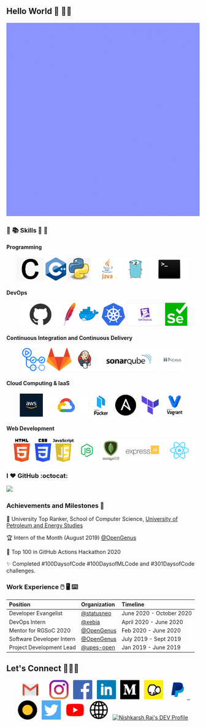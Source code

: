 ## Hello World :sparkling_heart: 👋🏽 

![cover](https://github.com/NishkarshRaj/NishkarshRaj/blob/master/img/quote.gif)

### :open_book: :books: Skills :closed_book: :green_book:

#### Programming

<p align='center'>
<code><img height="60" src="https://github.com/NishkarshRaj/NishkarshRaj/blob/master/img/c.png"></code>
<code><img height="60" src="https://github.com/NishkarshRaj/NishkarshRaj/blob/master/img/cpp.png"></code>
<code><img height="60" src="https://github.com/NishkarshRaj/NishkarshRaj/blob/master/img/python.jpg"></code>
<code><img height="60" src="https://github.com/NishkarshRaj/NishkarshRaj/blob/master/img/java.png"></code>
<code><img height="60" src="https://github.com/NishkarshRaj/NishkarshRaj/blob/master/img/golang.png"></code>
<code><img height="60" src="https://github.com/NishkarshRaj/NishkarshRaj/blob/master/img/shell.jpg"></code>
</p>

#### DevOps

<p align='center'>
<code><img height="60" src="https://github.com/NishkarshRaj/NishkarshRaj/blob/master/img/github.png"></code>
  <code><img height="60" src="https://github.com/NishkarshRaj/NishkarshRaj/blob/master/img/maven.jpg"></code>
  <code><img height="60" src="https://github.com/NishkarshRaj/NishkarshRaj/blob/master/img/docker.png"></code>
  <code><img height="60" src="https://github.com/NishkarshRaj/NishkarshRaj/blob/master/img/kubernetes.png"></code>
  <code><img height="60" src="https://github.com/NishkarshRaj/NishkarshRaj/blob/master/img/datadog.png"></code>
  <code><img height="60" src="https://github.com/NishkarshRaj/NishkarshRaj/blob/master/img/selenium.png"></code>
</p>

#### Continuous Integration and Continuous Delivery

<p align='center'>
<code><img height="60" src="https://github.com/NishkarshRaj/NishkarshRaj/blob/master/img/actions.png"></code>
  <code><img height="60" src="https://github.com/NishkarshRaj/NishkarshRaj/blob/master/img/gitlab.png"></code>
  <code><img height="60" src="https://github.com/NishkarshRaj/NishkarshRaj/blob/master/img/jenkins.jpg"></code>
  <code><img height="60" src="https://github.com/NishkarshRaj/NishkarshRaj/blob/master/img/sonarqube.png"></code>
  <code><img height="60" src="https://github.com/NishkarshRaj/NishkarshRaj/blob/master/img/nexus.png"></code>
</p>

#### Cloud Computing & IaaS

<p align='center'>
  <code><img height="60" src="https://github.com/NishkarshRaj/NishkarshRaj/blob/master/img/aws.jpg"></code>
  <code><img height="60" src="https://github.com/NishkarshRaj/NishkarshRaj/blob/master/img/gcp.png"></code>
  <code><img height="60" src="https://github.com/NishkarshRaj/NishkarshRaj/blob/master/img/packer.png"></code>
  <code><img height="60" src="https://github.com/NishkarshRaj/NishkarshRaj/blob/master/img/ansible.png"></code>
  <code><img height="60" src="https://github.com/NishkarshRaj/NishkarshRaj/blob/master/img/terraform.png"></code>
  <code><img height="60" src="https://github.com/NishkarshRaj/NishkarshRaj/blob/master/img/vagrant.png"></code>
</p>

#### Web Development

<p align='center'>
  <code><img height="60" src="https://github.com/NishkarshRaj/NishkarshRaj/blob/master/img/html.png"></code>
  <code><img height="60" src="https://github.com/NishkarshRaj/NishkarshRaj/blob/master/img/css.jpg"></code>
  <code><img height="60" src="https://github.com/NishkarshRaj/NishkarshRaj/blob/master/img/javascript.png"></code>
  <code><img height="60" src="https://github.com/NishkarshRaj/NishkarshRaj/blob/master/img/nodejs.png"></code>
  <code><img height="60" src="https://github.com/NishkarshRaj/NishkarshRaj/blob/master/img/mongo.png"></code>
  <code><img height="60" src="https://github.com/NishkarshRaj/NishkarshRaj/blob/master/img/expressjs.png"></code>
  <code><img height="60" src="https://github.com/NishkarshRaj/NishkarshRaj/blob/master/img/react.png"></code>
</p>

### I :heart: GitHub :octocat:

![](https://github-readme-stats.vercel.app/api?username=nishkarshraj&count_private=true&theme=merko)


### Achievements and Milestones :crown:

:1st_place_medal:	University Top Ranker, School of Computer Science, [University of Petroleum and Energy Studies](https://www.upes.ac.in/)

:trophy: Intern of the Month (August 2019) [@OpenGenus](https://www.github.com/OpenGenus)

:tada: Top 100 in GitHub Actions Hackathon 2020 

:sparkles: Completed #100DaysofCode #100DaysofMLCode and #301DaysofCode challenges.

### Work Experience :computer_mouse: :desktop_computer: :keyboard:

| Position | Organization | Timeline |
| :- | :- | :- |
| Developer Evangelist | [@statusneo](https://statusneo.com) | June 2020 - October 2020 |
| DevOps Intern | [@xebia](https://xebia.com/) | April 2020 - June 2020 |
| Mentor for RGSoC 2020 | [@OpenGenus](github.com/OpenGenus) | Feb 2020 - June 2020 |
| Software Developer Intern | [@OpenGenus](github.com/OpenGenus) | July 2019 - Sept 2019 |
| Project Development Lead | [@upes-open](https://github.com/upes-open) | Jan 2019 - June 2019 |

## Let's Connect :people_holding_hands:

<p align='center'>
  <a href="mailto:nishkarshraj000@gmail.com"><img height="50" src="https://github.com/NishkarshRaj/NishkarshRaj/blob/master/img/gmail.png?raw=true"></a>&nbsp;&nbsp;
  <a href="https://www.instagram.com/nishkarshraj_/"><img height="50" src="https://github.com/NishkarshRaj/NishkarshRaj/blob/master/img/instagram.jpg?raw=true"></a>&nbsp;&nbsp;
  <a href="https://www.facebook.com/nishkarsh2"><img height="50" src="https://github.com/NishkarshRaj/NishkarshRaj/blob/master/img/facebook.png?raw=true"></a>&nbsp;&nbsp;
<a href="https://www.linkedin.com/in/nishkarshraj/"><img height="50" src="https://github.com/NishkarshRaj/NishkarshRaj/blob/master/img/linkedin.png?raw=true"></a>&nbsp;&nbsp;
<a href="https://medium.com/@noicecurse"><img height="50" src="https://github.com/NishkarshRaj/NishkarshRaj/blob/master/img/medium.png?raw=true"></a>&nbsp;&nbsp;
<a href="https://iq.opengenus.org/author/nishkarsh/"><img height="50" src="https://github.com/NishkarshRaj/NishkarshRaj/blob/master/img/opengenus.jpg?raw=true"></a>&nbsp;&nbsp;
  <a href="https://paypal.me/nishkarshraj"><img height="50" src="https://github.com/NishkarshRaj/NishkarshRaj/blob/master/img/paypal.png?raw=true"</a>&nbsp;&nbsp;
<a href="https://statusneo.com/author/napster-nish/"><img height="50" src="https://github.com/NishkarshRaj/NishkarshRaj/blob/master/img/statusneo.png?raw=true"></a>&nbsp;&nbsp;
<a href="https://twitter.com/NishkarshRaj1"><img height="50" src="https://github.com/NishkarshRaj/NishkarshRaj/blob/master/img/twitter.png?raw=true"></a>&nbsp;&nbsp;
<a href="https://www.youtube.com/channel/UCbDBnnrPZVqybiDQB9kP1cA"><img height="50" src="https://github.com/NishkarshRaj/NishkarshRaj/blob/master/img/yt.png?raw=true"></a>&nbsp;&nbsp;
<a href="https://nishkarshraj.github.io"><img height="50" src="https://github.com/NishkarshRaj/NishkarshRaj/blob/master/img/website.png?raw=true"></a>&nbsp;&nbsp;
<a href="https://dev.to/nishkarshraj">
  <img height="50" src="https://d2fltix0v2e0sb.cloudfront.net/dev-badge.svg" alt="Nishkarsh Raj's DEV Profile" height="30" width="30">
</a>
</p>
  
    

